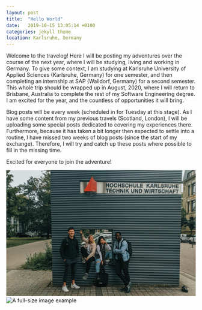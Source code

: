 ```yaml
---
layout: post
title:  "Hello World"
date:   2019-10-15 13:05:14 +0100
categories: jekyll theme
location: Karlsruhe, Germany
---
```


Welcome to the travelog! Here I will be posting my adventures over the course of the next year, where I will be studying, living and working in Germany. To give some context, I am studying at Karlsruhe University of Applied Sciences (Karlsruhe, Germany) for one semester, and then completing an internship at SAP (Walldorf, Germany) for a second semester. This whole trip should be wrapped up in August, 2020, where I will return to Brisbane, Australia to complete the rest of my Software Engineering degree. I am excited for the year, and the countless of opportunities it will bring. 
 
Blog posts will be every week (scheduled in for Tuesday at this stage). As I have some content from my previous travels (Scotland, London), I will be uploading some special posts dedicated to covering my experiences there. Furthermore, because it has taken a bit longer then expected to settle into a routine, I have missed two weeks of blog posts (since the start of my exchange). Therefore, I will try and catch up these posts where possible to fill in the missing time.

<!-- If you would like information on how I have set up this website, please visit the info tab. If you would like information on myself, please visit the about tab.  -->

Excited for everyone to join the adventure!

<!-- <div class="post-image post-image--split">
    <img src="img/Hello World/IMG_7025.jpg" width="200" height="486" alt="The first in an example of split-imagery" />
    <img src="img/Hello World/IMG_7359.jpg" width="200" height="486" alt="The second in an example of split-imagery" />
</div> -->

<div class="post-image">
    <!-- <img src="img/Hello World/IMG_7025.jpg" style="height:482px;" alt="A full-size image example" /> -->
    <img src="photos/15-10-19-hello-world/IMG_7025.jpg" alt="A full-size image example" />
    <img src="photos/15-10-19-hello-world/IMG_7359.jpg" alt="A full-size image example" />
</div>
